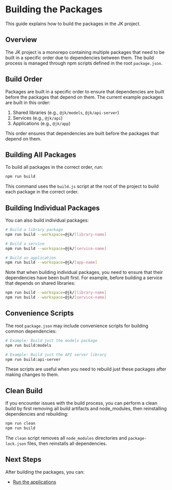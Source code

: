 # Building the Packages

This guide explains how to build the packages in the JK project.

## Overview

The JK project is a monorepo containing multiple packages that need to be built in a specific order due to dependencies between them. The build process is managed through npm scripts defined in the root `package.json`.

## Build Order

Packages are built in a specific order to ensure that dependencies are built before the packages that depend on them. The current example packages are built in this order:

1. Shared libraries (e.g., `@jk/models`, `@jk/api-server`)
2. Services (e.g., `@jk/api`)
3. Applications (e.g., `@jk/app`)

This order ensures that dependencies are built before the packages that depend on them.

## Building All Packages

To build all packages in the correct order, run:

```bash
npm run build
```

This command uses the `build.js` script at the root of the project to build each package in the correct order.

## Building Individual Packages

You can also build individual packages:

```bash
# Build a library package
npm run build --workspace=@jk/[library-name]

# Build a service
npm run build --workspace=@jk/[service-name]

# Build an application
npm run build --workspace=@jk/[app-name]
```

Note that when building individual packages, you need to ensure that their dependencies have been built first. For example, before building a service that depends on shared libraries:

```bash
npm run build --workspace=@jk/[library-name]
npm run build --workspace=@jk/[service-name]
```

## Convenience Scripts

The root `package.json` may include convenience scripts for building common dependencies:

```bash
# Example: Build just the models package
npm run build:models

# Example: Build just the API server library
npm run build:api-server
```

These scripts are useful when you need to rebuild just these packages after making changes to them.

## Clean Build

If you encounter issues with the build process, you can perform a clean build by first removing all build artifacts and node_modules, then reinstalling dependencies and rebuilding:

```bash
npm run clean
npm run build
```

The `clean` script removes all `node_modules` directories and `package-lock.json` files, then reinstalls all dependencies.

## Next Steps

After building the packages, you can:

- [Run the applications](running.md)
